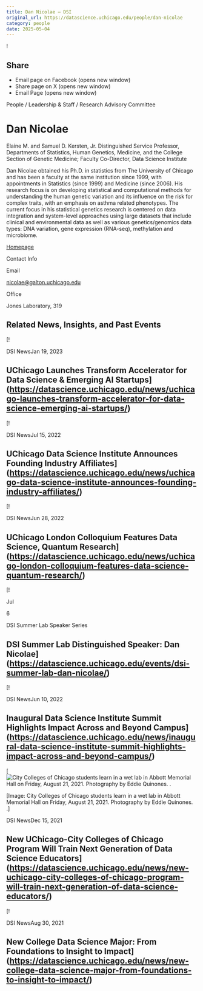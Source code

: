 ```yaml
---
title: Dan Nicolae – DSI
original_url: https://datascience.uchicago.edu/people/dan-nicolae
category: people
date: 2025-05-04
---
```


<!-- Table-like structure detected -->

!

## Share

* Email page on Facebook (opens new window)
* Share page on X (opens new window)
* Email Page (opens new window)

<!-- Table-like structure detected -->

People / Leadership & Staff / Research Advisory Committee

# Dan Nicolae

Elaine M. and Samuel D. Kersten, Jr. Distinguished Service Professor, Departments of Statistics, Human Genetics, Medicine, and the College Section of Genetic Medicine; Faculty Co-Director, Data Science Institute

Dan Nicolae obtained his Ph.D. in statistics from The University of Chicago and has been a faculty at the same institution since 1999, with appointments in Statistics (since 1999) and Medicine (since 2006). His research focus is on developing statistical and computational methods for understanding the human genetic variation and its influence on the risk for complex traits, with an emphasis on asthma related phenotypes. The current focus in his statistical genetics research is centered on data integration and system-level approaches using large datasets that include clinical and environmental data as well as various genetics/genomics data types: DNA variation, gene expression (RNA-seq), methylation and microbiome.

[Homepage](https://galton.uchicago.edu/~nicolae/)

Contact Info

Email

[nicolae@galton.uchicago.edu](mailto:nicolae@galton.uchicago.edu)

Office

Jones Laboratory, 319

## Related News, Insights, and Past Events

<!-- Table-like structure detected -->

[!

DSI NewsJan 19, 2023

## UChicago Launches Transform Accelerator for Data Science & Emerging AI Startups](https://datascience.uchicago.edu/news/uchicago-launches-transform-accelerator-for-data-science-emerging-ai-startups/)
[!

DSI NewsJul 15, 2022

## UChicago Data Science Institute Announces Founding Industry Affiliates](https://datascience.uchicago.edu/news/uchicago-data-science-institute-announces-founding-industry-affiliates/)
[!

DSI NewsJun 28, 2022

## UChicago London Colloquium Features Data Science, Quantum Research](https://datascience.uchicago.edu/news/uchicago-london-colloquium-features-data-science-quantum-research/)
[!

Jul

6

DSI Summer Lab Speaker Series

## DSI Summer Lab Distinguished Speaker: Dan Nicolae](https://datascience.uchicago.edu/events/dsi-summer-lab-dan-nicolae/)
[!

DSI NewsJun 10, 2022

## Inaugural Data Science Institute Summit Highlights Impact Across and Beyond Campus](https://datascience.uchicago.edu/news/inaugural-data-science-institute-summit-highlights-impact-across-and-beyond-campus/)
[![City Colleges of Chicago students learn in a wet lab in Abbott Memorial Hall on Friday, August 21, 2021. Photography by Eddie Quinones.
.](https://datascience.uchicago.edu/wp-content/uploads/2021/12/uchicago-ccc-750x500.jpg)

[Image: City Colleges of Chicago students learn in a wet lab in Abbott Memorial Hall on Friday, August 21, 2021. Photography by Eddie Quinones.
.]

DSI NewsDec 15, 2021

## New UChicago-City Colleges of Chicago Program Will Train Next Generation of Data Science Educators](https://datascience.uchicago.edu/news/new-uchicago-city-colleges-of-chicago-program-will-train-next-generation-of-data-science-educators/)
[!

DSI NewsAug 30, 2021

## New College Data Science Major: From Foundations to Insight to Impact](https://datascience.uchicago.edu/news/new-college-data-science-major-from-foundations-to-insight-to-impact/)